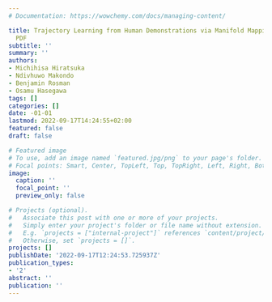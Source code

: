 ```yaml
---
# Documentation: https://wowchemy.com/docs/managing-content/

title: Trajectory Learning from Human Demonstrations via Manifold Mapping Download
  PDF
subtitle: ''
summary: ''
authors:
- Michihisa Hiratsuka
- Ndivhuwo Makondo
- Benjamin Rosman
- Osamu Hasegawa
tags: []
categories: []
date: -01-01
lastmod: 2022-09-17T14:24:55+02:00
featured: false
draft: false

# Featured image
# To use, add an image named `featured.jpg/png` to your page's folder.
# Focal points: Smart, Center, TopLeft, Top, TopRight, Left, Right, BottomLeft, Bottom, BottomRight.
image:
  caption: ''
  focal_point: ''
  preview_only: false

# Projects (optional).
#   Associate this post with one or more of your projects.
#   Simply enter your project's folder or file name without extension.
#   E.g. `projects = ["internal-project"]` references `content/project/deep-learning/index.md`.
#   Otherwise, set `projects = []`.
projects: []
publishDate: '2022-09-17T12:24:53.725937Z'
publication_types:
- '2'
abstract: ''
publication: ''
---
```

